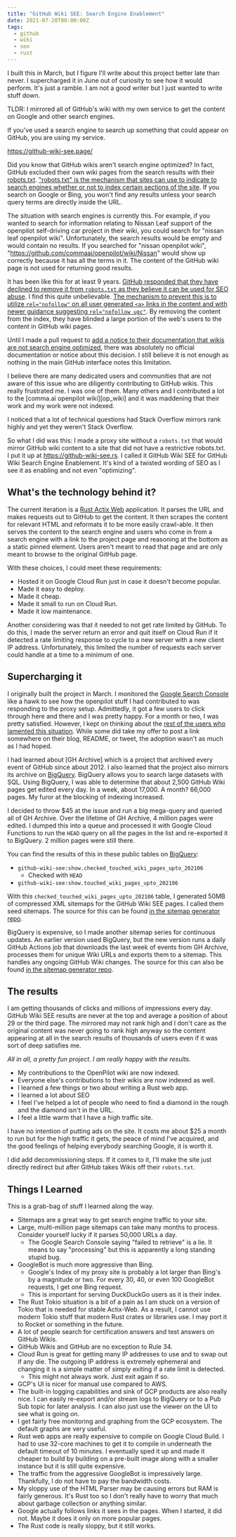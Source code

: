 ```yaml
---
title: "GitHub Wiki SEE: Search Engine Enablement"
date: 2021-07-20T00:00:00Z
tags:
  - github
  - wiki
  - seo
  - rust
---
```


I built this in March, but I figure I'll write about this project better late
than never. I supercharged it in June out of curiosity to see how it would
perform. It's just a ramble. I am not a good writer but I just wanted to write
stuff down.

TLDR: I mirrored all of GitHub's wiki with my own service to get the content on
Google and other search engines.

If you've used a search engine to search up something that could appear on
GitHub, you are using my service.

https://github-wiki-see.page/

Did you know that GitHub wikis aren't search engine optimized? In fact, GitHub
excluded their own wiki pages from the search results with their
[robots.txt][ghbrobots].
["robots.txt" is the mechanism that sites can use to indicate to search engines whether or not to index certain sections of the site][robots_info].
If you search on Google or Bing, you won't find any results unless your search
query terms are directly inside the URL.

The situation with search engines is currently this. For example, if you wanted
to search for information relating to Nissan Leaf support of the openpilot
self-driving car project in their wiki, you could search for "nissan leaf
openpilot wiki". Unfortunately, the search results would be empty and would
contain no results. If you searched for "nissan openpilot wiki",
"https://github.com/commaai/openpilot/wiki/Nissan" would show up correctly
because it has all the terms in it. The content of the GitHub wiki page is not
used for returning good results.

It has been like this for at least 9 years.
[GitHub responded that they have declined to remove it from `robots.txt` as they believe it can be used for SEO abuse][gh_issue].
I find this quite unbelievable.
[The mechanism to prevent this is to utilize `rel="nofollow"` on all user generated `<a>` links in the content and with newer guidance suggesting `rel="nofollow ugc"`][nofollow_guide].
By removing the content from the index, they have blinded a large portion of the
web's users to the content in GitHub wiki pages.

Until I made a pull request to
[add a notice to their documentation that wikis are not search engine optimized][official_github_doc],
there was absolutely no official documentation or notice about this decision. I
still believe it is not enough as nothing in the main GitHub interface notes
this limitation.

I believe there are many dedicated users and communities that are not aware of
this issue who are diligently contributing to GitHub wikis. This really
frustrated me. I was one of them. Many others and I contributed a lot to the
[comma.ai openpilot wiki][op_wiki] and it was maddening that their work and my
work were not indexed.

I noticed that a lot of technical questions had Stack Overflow mirrors rank
highly and yet they weren't Stack Overflow.

So what I did was this: I made a proxy site without a `robots.txt` that would
mirror GitHub wiki content to a site that did not have a restrictive robots.txt.
I put it up at https://github-wiki-see.rs. I called it GitHub Wiki SEE for
GitHub Wiki Search Engine Enablement. It's kind of a twisted wording of SEO as I
see it as enabling and not even "optimizing".

## What's the technology behind it?

The current iteration is a [Rust Actix Web][actix_web] application. It parses
the URL and makes requests out to GitHub to get the content. It then scrapes the
content for relevant HTML and reformats it to be more easily crawl-able. It then
serves the content to the search engine and users who come in from a search
engine with a link to the project page and reasoning at the bottom as a static
pinned element. Users aren't meant to read that page and are only meant to
browse to the original GitHub page.

With these choices, I could meet these requirements:

* Hosted it on Google Cloud Run just in case it doesn't become popular.
* Made it easy to deploy.
* Made it cheap.
* Made it small to run on Cloud Run.
* Made it low maintenance.

Another considering was that it needed to not get rate limited by GitHub. To do
this, I made the server return an error and quit itself on Cloud Run if it
detected a rate limiting response to cycle to a new server with a new client IP
address. Unfortunately, this limited the number of requests each server could
handle at a time to a minimum of one.

## Supercharging it

I originally built the project in March. I monitored the
[Google Search Console][gsc] like a hawk to see how the openpilot stuff I had
contributed to was responding to the proxy setup. Admittedly, it got a few users
to click through here and there and I was pretty happy. For a month or two, I
was pretty satisfied. However, I kept on thinking about the
[rest of the users who lamented this situation][gh_issue]. While some did take
my offer to post a link somewhere on their blog, README, or tweet, the adoption
wasn't as much as I had hoped.

I had learned about [GH Archive] which is a project that archived every event of
GitHub since about 2012. I also learned that the project also mirrors its
archive on [BigQuery][bigquery]. BigQuery allows you to search large datasets
with SQL. Using BigQuery, I was able to determine that about 2,500 GitHub Wiki
pages get edited every day. In a week, about 17,000. A month? 66,000 pages. My
furor at the blocking of indexing increased.

I decided to throw $45 at the issue and run a big mega-query and queried all of
GH Archive. Over the lifetime of GH Archive, 4 million pages were edited. I
dumped this into a queue and processed it with Google Cloud Functions to run the
`HEAD` query on all the pages in the list and re-exported it to BigQuery. 2
million pages were still there.

You can find the results of this in these public tables on [BigQuery][bigquery]:

* `github-wiki-see:show.checked_touched_wiki_pages_upto_202106`
  * Checked with `HEAD`
* `github-wiki-see:show.touched_wiki_pages_upto_202106`

With this `checked_touched_wiki_pages_upto_202106` table, I generated 50MB of
compressed XML sitemaps for the GitHub Wiki SEE pages. I called them seed
sitemaps. The source for this can be found
[in the sitemap generator repo][sitemap_generator].

BigQuery is expensive, so I made another sitemap series for continuous updates.
An earlier version used BigQuery, but the new version runs a daily GitHub
Actions job that downloads the last week of events from GH Archive, processes
them for unique Wiki URLs and exports them to a sitemap. This handles any
ongoing GitHub Wiki changes. The source for this can also be found
[in the sitemap generator repo][sitemap_generator].

## The results

I am getting thousands of clicks and millions of impressions every day. GitHub
Wiki SEE results are never at the top and average a position of about 29 or the
third page. The mirrored may not rank high and I don't care as the original
content was never going to rank high anyway so the content appearing at all in
the search results of thousands of users even if it was sort of deep satisfies
me.

*All in all, a pretty fun project. I am really happy with the results.*

* My contributions to the OpenPilot wiki are now indexed.
* Everyone else's contributions to their wikis are now indexed as well.
* I learned a few things or two about writing a Rust web app.
* I learned a lot about SEO
* I feel I've helped a lot of people who need to find a diamond in the rough and
  the diamond isn't in the URL.
* I feel a little warm that I have a high traffic site.

I have no intention of putting ads on the site. It costs me about $25 a month to
run but for the high traffic it gets, the peace of mind I've acquired, and the
good feelings of helping everybody searching Google, it is worth it.

I did add decommissioning steps. If it comes to it, I'll make the site just
directly redirect but after GitHub takes Wikis off their `robots.txt`.

## Things I Learned

This is a grab-bag of stuff I learned along the way.

* Sitemaps are a great way to get search engine traffic to your site.
* Large, multi-million page sitemaps can take many months to process. Consider
  yourself lucky if it parses 50,000 URLs a day.
  * The Google Search Console saying "failed to retrieve" is a lie. It means to
    say "processing" but this is apparently a long standing stupid bug.
* GoogleBot is much more aggressive than Bing.
  * Google's Index of my proxy site is probably a lot larger than Bing's by a
    magnitude or two. For every 30, 40, or even 100 GoogleBot requests, I get
    one Bing request.
  * This is important for serving DuckDuckGo users as it is their index.
* The Rust Tokio situation is a bit of a pain as I am stuck on a version of
  Tokio that is needed for stable Actix-Web. As a result, I cannot use modern
  Tokio stuff that modern Rust crates or libraries use. I may port it to Rocket
  or something in the future.
* A lot of people search for certification answers and test answers on GitHub
  Wikis.
* GitHub Wikis and GitHub are no exception to Rule 34.
* Cloud Run is great for getting many IP addresses to use and to swap out if any
  die. The outgoing IP address is extremely ephemeral and changing it is a
  simple matter of simply exiting if a rate limit is detected.
  * This might not always work. Just exit again if so.
* GCP's UI is nicer for manual use compared to AWS.
* The built-in logging capabilities and sink of GCP products are also really
  nice. I can easily re-export and/or stream logs to BigQuery or to a Pub Sub
  topic for later analysis. I can also just use the viewer on the UI to see what
  is going on.
* I get fairly free monitoring and graphing from the GCP ecosystem. The default
  graphs are very useful.
* Rust web apps are really expensive to compile on Google Cloud Build. I had to
  use 32-core machines to get it to compile in underneath the default timeout of
  10 minutes. I eventually sped it up and made it cheaper to build by building
  on a pre-built image along with a smaller instance but it is still quite
  expensive.
* The traffic from the aggressive GoogleBot is impressively large. Thankfully, I
  do not have to pay the bandwidth costs.
* My sloppy use of the HTML Parser may be causing errors but RAM is fairly
  generous. It's Rust too so I don't really have to worry that much about
  garbage collection or anything similar.
* Google actually follows links it sees in the pages. When I started, it did
  not. Maybe it does it only on more popular pages.
* The Rust code is really sloppy, but it still works.


[sitemap_generator]: https://github.com/nelsonjchen/github-wiki-see-rs-sitemaps
[bigquery]: https://cloud.google.com/bigquery/
[gh_archive]: https://www.gharchive.org/
[actix_web]: https://github.com/actix/actix-web
[nofollow_guide]: https://developers.google.com/search/docs/advanced/guidelines/qualify-outbound-links
[gh_issue]: https://github.com/isaacs/github/issues/1683
[robots_info]: https://en.wikipedia.org/wiki/Robots_exclusion_standard
[ghbrobots]: https://github.com/robots.txt
[official_github_doc]: https://docs.github.com/en/communities/documenting-your-project-with-wikis/about-wikis
[gsc]: https://search.google.com/search-console/about
